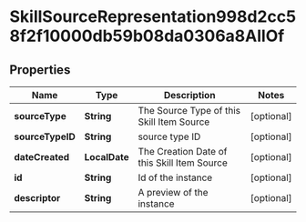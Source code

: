 

# SkillSourceRepresentation998d2cc58f2f10000db59b08da0306a8AllOf


## Properties

| Name | Type | Description | Notes |
|------------ | ------------- | ------------- | -------------|
|**sourceType** | **String** | The Source Type of this Skill Item Source |  [optional] |
|**sourceTypeID** | **String** | source type ID |  [optional] |
|**dateCreated** | **LocalDate** | The Creation Date of this Skill Item Source |  [optional] |
|**id** | **String** | Id of the instance |  [optional] |
|**descriptor** | **String** | A preview of the instance |  [optional] |



